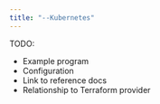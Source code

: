 ```yaml
---
title: "--Kubernetes"
---
```


TODO: 
* Example program
* Configuration
* Link to reference docs
* Relationship to Terraform provider